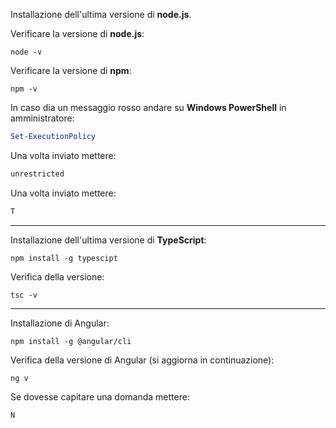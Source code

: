 Installazione dell'ultima versione di **node.js**.

Verificare la versione di **node.js**:

```terminal
node -v
```

Verificare la versione di **npm**:

```terminal
npm -v
```

In caso dia un messaggio rosso andare su **Windows PowerShell** in amministratore:

```PowerShell
Set-ExecutionPolicy
```

Una volta inviato mettere:

```PowerShell
unrestricted
```

Una volta inviato mettere:

```PowerShell
T
```

---

Installazione dell'ultima versione di **TypeScript**:

```terminal
npm install -g typescipt
```

Verifica della versione:

```terminal
tsc -v
```

---

Installazione di Angular:

```terminal
npm install -g @angular/cli
```

Verifica della versione di Angular (si aggiorna in continuazione):

```terminal
ng v
```

Se dovesse capitare una domanda mettere:

```terminal
N
```
